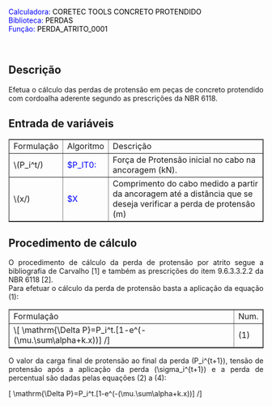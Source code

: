 <body>
<p align="justify">
<font color="blue">Calculadora:</font> <font color="black">CORETEC TOOLS CONCRETO PROTENDIDO</font><br>
<font color="blue">Biblioteca: </font> <font color="black">PERDAS</font><br>
<font color="blue">Função: </font> <font color="black">PERDA_ATRITO_0001</font><br></p>     
<br>    
<h2>Descrição</h2>

<p align="justify">Efetua o cálculo das perdas de protensão em peças de concreto protendido com cordoalha aderente segundo as prescrições da NBR 6118.</p>    

<h2>Entrada de variáveis</h2> 
<table border="1">
    <tr>
        <td>Formulação</td>
        <td>Algoritmo</td>
        <td>Descrição</td>
    </tr>
    <tr>
        <td>\(P_i^t/)</td>
        <td><font color="blue">$P_IT0:</font></td>
        <td>Força de Protensão inicial no cabo na ancoragem (kN).</td>
    </tr>
    <tr>
        <td>\(x/)</td>
        <td><font color="blue">$X</font></td>
        <td>Comprimento do cabo medido a partir da ancoragem até a distância que se deseja verificar a perda de protensão (m)</td>
    </tr>
</table>   

<h2>Procedimento de cálculo</h2> 
<p align="justify">O procedimento de cálculo da perda de protensão por atrito segue a bibliografia de Carvalho [1] e também as prescrições do item 9.6.3.3.2.2 da NBR 6118 [2].<br>
Para efetuar o cálculo da perda de protensão basta a aplicação da equação (1):</p>
<table border="1">
    <tr>
        <td>Formulação</td>
        <td>Num.</td>
    </tr>
    <tr>
        <td>\[ \mathrm{\Delta P}=P_i^t.[1-e^(-(\mu.\sum\alpha+k.x))] /]</td>
        <td>(1)</td>
    </tr>
</table>  
<p align="justify">O valor da carga final de protensão ao final da perda (P_i^{t+1}), tensão de protensão após a aplicação da perda (\sigma_i^{t+1}) e a perda de percentual são dadas pelas equações (2) a (4):</p>

\[ \mathrm{\Delta P}=P_i^t.[1-e^(-(\mu.\sum\alpha+k.x))] /]

</body>

